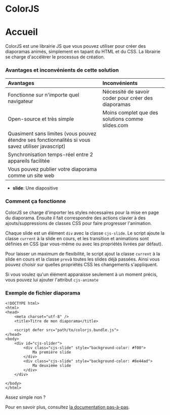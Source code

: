 # ColorJS

# Accueil

ColorJS est une librairie JS que vous pouvez utiliser pour créer des diaporamas animés, simplement en tapant du HTML et du CSS. La librairie se charge d'accélérer le processus de création.

### Avantages et inconvénients de cette solution

| Avantages | Inconvénients |
| :--- | :--- |
| Fonctionne sur n'importe quel navigateur | Nécessité de savoir coder pour créer des diaporamas |
| Open-source et très simple | Moins complet que des solutions comme slides.com |
| Quasiment sans limites \(vous pouvez étendre ses fonctionnalités si vous savez utiliser javascript\) |  |
| Synchronisation temps-réel entre 2 appareils facilitée |  |
| Vous pouvez publier votre diaporama comme un site web |  |

* **slide**: Une diapositive

### Comment ça fonctionne

ColorJS se charge d'importer les styles nécessaires pour la mise en page du diaporama. Ensuite il fait correspondre des actions clavier à des ajouts/suppressions de classes CSS pour faire progresser l'animation.

Chaque slide est un élément `div` avec la classe `cjs-slide`. Le script ajoute la classe `current` à la slide en cours, et les transition et animations sont définies en CSS \(par vous-même ou avec les propriétés livrées par défaut\).

Pour laisser un maximum de flexibilité, le script ajout la classe `current` à la slide en cours et la classe `prev`à toutes les slides déjà passées. Ainsi vous pouvez choisir sur quelles propriétés CSS les changements s'appliquent.

Si vous voulez qu'un élément apparaisse seulement à un moment précis, vous pouvez lui ajouter l'attribut `cjs-animate`

### Exemple de fichier diaporama

```markup
<!DOCTYPE html>
<html>
<head>
    <meta charset="utf-8" />
    <title>Titre de mon diaporama</title>
    
    <script defer src="path/to/colorjs.bundle.js">
</head>
<body>
    <div id="cjs-slider">
        <div class="cjs-slide" style="background-color: #f00">
            Ma première slide
        </div>
        <div class="cjs-slide" style="background-color: #8e44ad">
            Ma deuxième slide
        </div>
    </div>

</body>
</html>
```

Assez simple non ?

Pour en savoir plus, consultez [la documentation pas-à-pas](https://docs.colorjs.cc).
